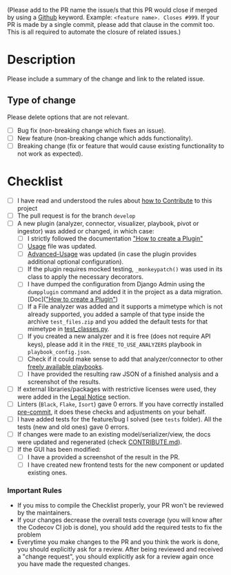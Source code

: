 (Please add to the PR name the issue/s that this PR would close if merged by using a [Github](https://docs.github.com/en/issues/tracking-your-work-with-issues/linking-a-pull-request-to-an-issue) keyword. Example: `<feature name>. Closes #999`. If your PR is made by a single commit, please add that clause in the commit too. This is all required to automate the closure of related issues.)

# Description

Please include a summary of the change and link to the related issue.

## Type of change

Please delete options that are not relevant.

- [ ] Bug fix (non-breaking change which fixes an issue).
- [ ] New feature (non-breaking change which adds functionality).
- [ ] Breaking change (fix or feature that would cause existing functionality to not work as expected).

# Checklist

- [ ] I have read and understood the rules about [how to Contribute](https://intelowl.readthedocs.io/en/latest/Contribute.html) to this project
- [ ] The pull request is for the branch `develop`
- [ ] A new plugin (analyzer, connector, visualizer, playbook, pivot or ingestor) was added or changed, in which case:
    - [ ] I strictly followed the documentation ["How to create a Plugin"](https://intelowl.readthedocs.io/en/latest/Contribute.html#how-to-add-a-new-plugin)
    - [ ] [Usage](https://github.com/intelowlproject/IntelOwl/blob/master/docs/source/Usage.md) file was updated.
    - [ ] [Advanced-Usage](./Advanced-Usage.md) was updated (in case the plugin provides additional optional configuration).
    - [ ] If the plugin requires mocked testing, `_monkeypatch()` was used in its class to apply the necessary decorators.
    - [ ] I have dumped the configuration from Django Admin using the `dumpplugin` command and added it in the project as a data migration. [Doc](["How to create a Plugin"](https://intelowl.readthedocs.io/en/latest/Contribute.html#how-to-add-a-new-plugin))
    - [ ] If a File analyzer was added and it supports a mimetype which is not already supported, you added a sample of that type inside the archive `test_files.zip` and you added the default tests for that mimetype in [test_classes.py](https://github.com/intelowlproject/IntelOwl/blob/master/tests/analyzers_manager/test_classes.py).
    - [ ] If you created a new analyzer and it is free (does not require API keys), please add it in the `FREE_TO_USE_ANALYZERS` playbook in `playbook_config.json`.
    - [ ] Check if it could make sense to add that analyzer/connector to other [freely available playbooks](https://intelowl.readthedocs.io/en/develop/Usage.html#list-of-pre-built-playbooks).
    - [ ] I have provided the resulting raw JSON of a finished analysis and a screenshot of the results.
- [ ] If external libraries/packages with restrictive licenses were used, they were added in the [Legal Notice](https://github.com/certego/IntelOwl/blob/master/.github/legal_notice.md) section.
- [ ] Linters (`Black`, `Flake`, `Isort`) gave 0 errors. If you have correctly installed [pre-commit](https://intelowl.readthedocs.io/en/latest/Contribute.html#how-to-start-setup-project-and-development-instance), it does these checks and adjustments on your behalf.
- [ ] I have added tests for the feature/bug I solved (see `tests` folder). All the tests (new and old ones) gave 0 errors.
- [ ] If changes were made to an existing model/serializer/view, the docs were updated and regenerated (check [CONTRIBUTE.md](./Contribute.md)).
- [ ] If the GUI has been modified:
    - [ ] I have a provided a screenshot of the result in the PR.
    - [ ] I have created new frontend tests for the new component or updated existing ones.

### Important Rules
- If you miss to compile the Checklist properly, your PR won't be reviewed by the maintainers.
- If your changes decrease the overall tests coverage (you will know after the Codecov CI job is done), you should add the required tests to fix the problem
- Everytime you make changes to the PR and you think the work is done, you should explicitly ask for a review. After being reviewed and received a "change request", you should explicitly ask for a review again once you have made the requested changes.